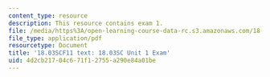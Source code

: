 ```yaml
---
content_type: resource
description: This resource contains exam 1.
file: /media/https%3A/open-learning-course-data-rc.s3.amazonaws.com/18-03sc-differential-equations-fall-2011/4d2cb21704c671f12755a290e84a01be_MIT18_03SCF11_ex1.pdf
file_type: application/pdf
resourcetype: Document
title: '18.03SCF11 text: 18.03SC Unit 1 Exam'
uid: 4d2cb217-04c6-71f1-2755-a290e84a01be
---
```

